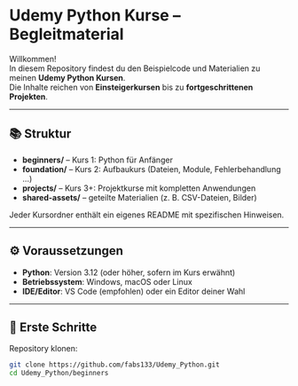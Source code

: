 # Udemy Python Kurse – Begleitmaterial

Willkommen!  
In diesem Repository findest du den Beispielcode und Materialien zu meinen **Udemy Python Kursen**.  
Die Inhalte reichen von **Einsteigerkursen** bis zu **fortgeschrittenen Projekten**.

---

## 📚 Struktur

- **beginners/** – Kurs 1: Python für Anfänger  
- **foundation/** – Kurs 2: Aufbaukurs (Dateien, Module, Fehlerbehandlung …)  
- **projects/** – Kurs 3+: Projektkurse mit kompletten Anwendungen  
- **shared-assets/** – geteilte Materialien (z. B. CSV-Dateien, Bilder)

Jeder Kursordner enthält ein eigenes README mit spezifischen Hinweisen.

---

## ⚙️ Voraussetzungen

- **Python**: Version 3.12 (oder höher, sofern im Kurs erwähnt)  
- **Betriebssystem**: Windows, macOS oder Linux  
- **IDE/Editor**: VS Code (empfohlen) oder ein Editor deiner Wahl

---

## 🚀 Erste Schritte

Repository klonen:

```bash
git clone https://github.com/fabs133/Udemy_Python.git
cd Udemy_Python/beginners

